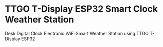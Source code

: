 # TTGO T-Display ESP32 Smart Clock Weather Station
 Desk Digital Clock Electronic WiFi Smart Weather Station using TTGO T-Display ESP32
